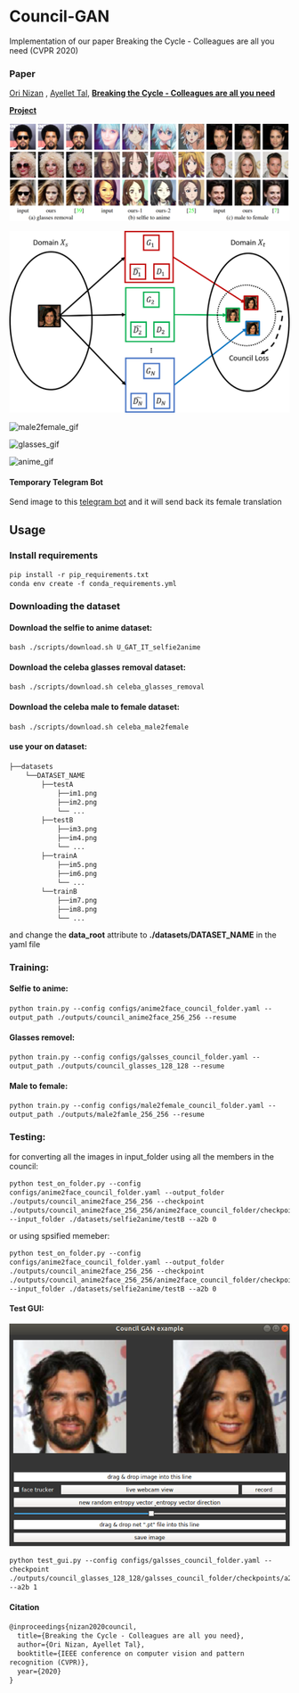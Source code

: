 # Council-GAN
Implementation of our paper Breaking the Cycle - Colleagues are all you need (CVPR 2020)
### Paper
[Ori Nizan](https://onr.github.io/) , [Ayellet Tal](http://webee.technion.ac.il/~ayellet/),
**[Breaking the Cycle - Colleagues are all you need](https://arxiv.org/abs/1911.10538 "Breaking the cycle -- Colleagues are all you need")**

**[Project](https://onr.github.io/Council_web/)**

![gan_council_teaser](/images/paper_teaser.png)

![gan_council_overview](/images/gan_council_overview.png)

![male2female_gif](/images/m2f_gif.gif)

![glasses_gif](/images/glasses_gif.gif)

![anime_gif](/images/anime_gif.gif)

#### Temporary Telegram Bot
Send image to this [telegram bot](https://t.me/Council_GAN_bot) and it will send back its female translation

## Usage
### Install requirements

    pip install -r pip_requirements.txt
    conda env create -f conda_requirements.yml

### Downloading the dataset
#### Download the selfie to anime dataset:

    bash ./scripts/download.sh U_GAT_IT_selfie2anime

#### Download the celeba glasses removal dataset:

    bash ./scripts/download.sh celeba_glasses_removal

#### Download the celeba male to female dataset:

    bash ./scripts/download.sh celeba_male2female
#### use your on dataset:
```
├──datasets
    └──DATASET_NAME
        ├──testA
            ├──im1.png
            ├──im2.png
            └── ...
        ├──testB
            ├──im3.png
            ├──im4.png
            └── ...
        ├──trainA
            ├──im5.png
            ├──im6.png
            └── ...
        └──trainB
            ├──im7.png
            ├──im8.png
            └── ...
```
and change the **data_root** attribute to **./datasets/DATASET_NAME** in the yaml file

### Training:
#### Selfie to anime:
    python train.py --config configs/anime2face_council_folder.yaml --output_path ./outputs/council_anime2face_256_256 --resume

#### Glasses removel:
    python train.py --config configs/galsses_council_folder.yaml --output_path ./outputs/council_glasses_128_128 --resume

#### Male to female:
    python train.py --config configs/male2female_council_folder.yaml --output_path ./outputs/male2famle_256_256 --resume


### Testing:
for converting all the images in input_folder using all the members in the council:

    python test_on_folder.py --config configs/anime2face_council_folder.yaml --output_folder ./outputs/council_anime2face_256_256 --checkpoint ./outputs/council_anime2face_256_256/anime2face_council_folder/checkpoints/01000000 --input_folder ./datasets/selfie2anime/testB --a2b 0

or using spsified memeber:

    python test_on_folder.py --config configs/anime2face_council_folder.yaml --output_folder ./outputs/council_anime2face_256_256 --checkpoint ./outputs/council_anime2face_256_256/anime2face_council_folder/checkpoints/b2a_gen_3_01000000.pt --input_folder ./datasets/selfie2anime/testB --a2b 0

#### Test GUI:
![gan_council_overview](/images/test_gui.png)

    python test_gui.py --config configs/galsses_council_folder.yaml --checkpoint ./outputs/council_glasses_128_128/galsses_council_folder/checkpoints/a2b_gen_0_00700000.pt --a2b 1

#### Citation
```
@inproceedings{nizan2020council,
  title={Breaking the Cycle - Colleagues are all you need},
  author={Ori Nizan, Ayellet Tal},
  booktitle={IEEE conference on computer vision and pattern recognition (CVPR)},
  year={2020}
}
```
